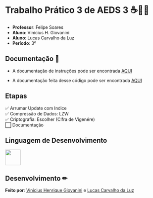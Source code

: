 # Trabalho Prático 3 de AEDS 3 ☕👨‍💻

- **Professor**: Felipe Soares
- **Aluno**: Vinícius H. Giovanini
- **Aluno**: Lucas Carvalho da Luz
- **Período**: 3º

## Documentação 📜

- A documentação de instruções pode ser encontrada [AQUI](https://github.com/viniciushgiovanini/CRUD-Futebol-TP03-AEDS3/blob/main/doc/Trabalho%20Prático%20III.pdf)

- A documentação feita desse código pode ser encontrada [AQUI]()

## Etapas
✅ Arrumar Update com Indice  
✅ Compressão de Dados: LZW    
✅ Criptografia: Escolher (Cifra de Vigenére)   
⬜️ Documentação     

## Linguagem de Desenvolvimento

<img src="https://cdn.jsdelivr.net/gh/devicons/devicon/icons/java/java-original.svg" width="50px" />

## Desenvolvimento ✏

**Feito por**: [Vinícius Henrique Giovanini](https://github.com/viniciushgiovanini) e [Lucas Carvalho da Luz](https://github.com/Lucascluz)
